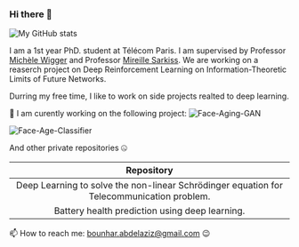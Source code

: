 ### Hi there 👋

![My GitHub stats](https://github-readme-stats.vercel.app/api?username=BounharAbdelaziz&theme=dark&show_icons=true)

I am a 1st year PhD. student at Télécom Paris. I am supervised by Professor 
[Michèle Wigger](https://perso.telecom-paristech.fr/wigger/) and Professor [Mireille Sarkiss](https://scholar.google.fr/citations?user=igEaL1QAAAAJ&hl=en). We are working on a reaserch project on Deep Reinforcement Learning on Information-Theoretic Limits of Future Networks.

Durring my free time, I like to work on side projects realted to deep learning. 

🔭 I am curently working on the following project:
![Face-Aging-GAN](https://github-readme-stats.vercel.app/api/pin/?username=BounharAbdelaziz&repo=Face-Aging-GAN)

![Face-Age-Classifier](https://github-readme-stats.vercel.app/api/pin/?username=BounharAbdelaziz&repo=Face-Age-Classifier)

And other private repositories 🤐

|                                            Repository                              
|:---------------------------:
| Deep Learning to solve the non-linear Schrödinger equation for Telecommunication problem.
| Battery health prediction using deep learning.

📫 How to reach me: bounhar.abdelaziz@gmail.com 😉

<!--
**BounharAbdelaziz/BounharAbdelaziz** is a ✨ _special_ ✨ repository because its `README.md` (this file) appears on your GitHub profile.

Here are some ideas to get you started:

- 🔭 I’m currently working on ...
- 🌱 I’m currently learning ...
- 👯 I’m looking to collaborate on ...
- 🤔 I’m looking for help with ...
- 💬 Ask me about ...
- 📫 How to reach me: ...
- 😄 Pronouns: ...
- ⚡ Fun fact: ...
-->
